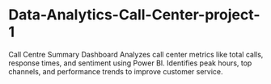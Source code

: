 # Data-Analytics-Call-Center-project-1
Call Centre Summary Dashboard Analyzes call center metrics like total calls, response times, and sentiment using Power BI. Identifies peak hours, top channels, and performance trends to improve customer service.
